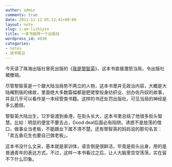 ```yaml
---
author: admin
comments: true
date: 2011-11-12 05:12:41+00:00
layout: note
slug: i-am-lizhiyin
title: 一本书搞垮一个出版社
wordpress_id: 4930
categories:
- notes
- 读书笔记
---
```


今天读了珠海出版社冒死出版的《[我是黎智英](http://zh.wikipedia.org/wiki/黎智英)》，这本书直接激怒当局，令出版社被撤销。





尽管黎智英是一个跟大陆当局势不两立的人物，这本书里并无政治内容，大概是大陆阉割版的缘故，里面绝大多数篇幅都是肥佬黎投身纺织业、创办佐丹奴的故事，并且几乎可以看作是一本经管类书籍。这样的书还处罚出版社，可见当局的神经是多么脆弱。





黎智英大陆出生，12岁偷渡到香港，在街头长大，这本书里总结了他很多街头智慧。比如：明显的便宜不要去占，Good deal后面必有陷阱。诱惑不是放荡的借口，做事业当老板，不能跟女下属不清不楚。还有黎智英的妈妈说的那句名言：「卖五香花生也要自己做老板」。





这本书没什么文采，基本就是家训体，语言倒是很鲜活，毕竟是街头出身，用的是普通青年的表达方式。不过，这样一本书看过之后，让人大脑里空空荡荡，实在留不下什么印象。



